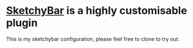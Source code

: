# [SketchyBar](https://github.com/FelixKratz/SketchyBar) is a highly customisable plugin

This is my sketchybar configuration, please feel free to clone to try out.
